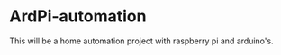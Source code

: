 ArdPi-automation
================

This will be a home automation project with raspberry pi and arduino's.
